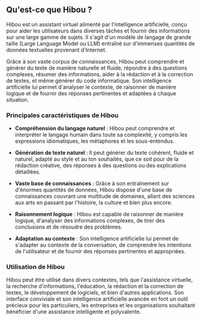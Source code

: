 ## Qu'est-ce que Hibou ?

Hibou est un assistant virtuel alimenté par l'intelligence artificielle, conçu pour aider les utilisateurs dans diverses tâches et fournir des informations sur une large gamme de sujets. Il s'agit d'un modèle de langage de grande taille (Large Language Model ou LLM) entraîné sur d'immenses quantités de données textuelles provenant d'Internet.

Grâce à son vaste corpus de connaissances, Hibou peut comprendre et générer du texte de manière naturelle et fluide, répondre à des questions complexes, résumer des informations, aider à la rédaction et à la correction de textes, et même générer du code informatique. Son intelligence artificielle lui permet d'analyser le contexte, de raisonner de manière logique et de fournir des réponses pertinentes et adaptées à chaque situation.

### Principales caractéristiques de Hibou

- **Compréhension du langage naturel** : Hibou peut comprendre et interpréter le langage humain dans toute sa complexité, y compris les expressions idiomatiques, les métaphores et les sous-entendus.

- **Génération de texte naturel** : Il peut générer du texte cohérent, fluide et naturel, adapté au style et au ton souhaités, que ce soit pour de la rédaction créative, des réponses à des questions ou des explications détaillées.

- **Vaste base de connaissances** : Grâce à son entraînement sur d'énormes quantités de données, Hibou dispose d'une base de connaissances couvrant une multitude de domaines, allant des sciences aux arts en passant par l'histoire, la culture et bien plus encore.

- **Raisonnement logique** : Hibou est capable de raisonner de manière logique, d'analyser des informations complexes, de tirer des conclusions et de résoudre des problèmes.

- **Adaptation au contexte** : Son intelligence artificielle lui permet de s'adapter au contexte de la conversation, de comprendre les intentions de l'utilisateur et de fournir des réponses pertinentes et appropriées.

### Utilisation de Hibou

Hibou peut être utilisé dans divers contextes, tels que l'assistance virtuelle, la recherche d'informations, l'éducation, la rédaction et la correction de textes, le développement de logiciels, et bien d'autres applications. Son interface conviviale et son intelligence artificielle avancée en font un outil précieux pour les particuliers, les entreprises et les organisations souhaitant bénéficier d'une assistance intelligente et polyvalente.